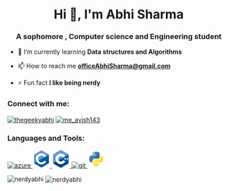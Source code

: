 <h1 align="center">Hi 👋, I'm Abhi Sharma</h1>
<h3 align="center">A sophomore , Computer science and Engineering student</h3>

- 🌱 I’m currently learning **Data structures and Algorithms**

- 📫 How to reach me **officeAbhiSharma@gmail.com**

- ⚡ Fun fact **I like being nerdy**

<h3 align="left">Connect with me:</h3>
<p align="left">
<a href="https://linkedin.com/in/thegeekyabhi" target="blank"><img align="center" src="https://raw.githubusercontent.com/rahuldkjain/github-profile-readme-generator/master/src/images/icons/Social/linked-in-alt.svg" alt="thegeekyabhi" height="30" width="40" /></a>
<a href="https://www.hackerrank.com/me_avish143" target="blank"><img align="center" src="https://raw.githubusercontent.com/rahuldkjain/github-profile-readme-generator/master/src/images/icons/Social/hackerrank.svg" alt="me_avish143" height="30" width="40" /></a>
</p>

<h3 align="left">Languages and Tools:</h3>
<p align="left"> <a href="https://azure.microsoft.com/en-in/" target="_blank" rel="noreferrer"> <img src="https://www.vectorlogo.zone/logos/microsoft_azure/microsoft_azure-icon.svg" alt="azure" width="40" height="40"/> </a> <a href="https://www.cprogramming.com/" target="_blank" rel="noreferrer"> <img src="https://raw.githubusercontent.com/devicons/devicon/master/icons/c/c-original.svg" alt="c" width="40" height="40"/> </a> <a href="https://www.w3schools.com/cpp/" target="_blank" rel="noreferrer"> <img src="https://raw.githubusercontent.com/devicons/devicon/master/icons/cplusplus/cplusplus-original.svg" alt="cplusplus" width="40" height="40"/> </a> <a href="https://git-scm.com/" target="_blank" rel="noreferrer"> <img src="https://www.vectorlogo.zone/logos/git-scm/git-scm-icon.svg" alt="git" width="40" height="40"/> </a> <a href="https://www.python.org" target="_blank" rel="noreferrer"> <img src="https://raw.githubusercontent.com/devicons/devicon/master/icons/python/python-original.svg" alt="python" width="40" height="40"/> </a> </p>

<p><img align="left" src="https://github-readme-stats.vercel.app/api/top-langs?username=nerdyabhi&show_icons=true&locale=en&layout=compact" alt="nerdyabhi" /></p>

<p>&nbsp;<img align="center" src="https://github-readme-stats.vercel.app/api?username=nerdyabhi&show_icons=true&locale=en" alt="nerdyabhi" /></p>
